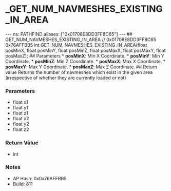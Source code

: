 # _GET_NUM_NAVMESHES_EXISTING_IN_AREA

--- ns: PATHFIND aliases: ["0x01708E8DD3FF8C65"] --- ## GET_NUM_NAVMESHES_EXISTING_IN_AREA  // 0x01708E8DD3FF8C65 0x76AFFBB5 int GET_NUM_NAVMESHES_EXISTING_IN_AREA(float posMinX, float posMinY, float posMinZ, float posMaxX, float posMaxY, float posMaxZ);  ## Parameters * **posMinX**: Min X Coordinate. * **posMinY**: Min Y Coordinate. * **posMinZ**: Min Z Coordinate. * **posMaxX**: Max X Coordinate. * **posMaxY**: Max Y Coordinate. * **posMaxZ**: Max Z Coordinate.  ## Return value Returns the number of navmeshes which exist in the given area (irrespective of whether they are currently loaded or not)

### Parameters
* float x1
* float y1
* float z1
* float x2
* float y2
* float z2

### Return Value
* int

### Notes
* AP Hash: 0x0x76AFFBB5
* Build: 811

